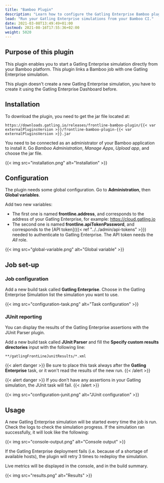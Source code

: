 ```yaml
---
title: "Bamboo Plugin"
description: "Learn how to configure the Gatling Enterprise Bamboo plugin and run your simulations."
lead: "Run your Gatling Enterprise simulations from your Bamboo CI."
date: 2021-03-08T13:49:49+01:00
lastmod: 2021-08-16T17:55:36+02:00
weight: 5020
---
```


## Purpose of this plugin

This plugin enables you to start a Gatling Enterprise simulation directly from your Bamboo platform. This plugin links a Bamboo job with one Gatling Enterprise simulation.

This plugin doesn't create a new Gatling Enterprise simulation, you have to create it using the Gatling Enterprise Dashboard before.

## Installation

To download the plugin, you need to get the jar file located at:

```
https://downloads.gatling.io/releases/frontline-bamboo-plugin/{{< var externalPluginsVersion >}}/frontline-bamboo-plugin-{{< var externalPluginsVersion >}}.jar
```

You need to be connected as an administrator of your Bamboo application to install it. Go *Bamboo Administration*, *Manage Apps*, *Upload app*, and choose the jar file.

{{< img src="installation.png" alt="Installation" >}}

## Configuration

The plugin needs some global configuration. Go to __Administration__, then __Global variables__.

Add two new variables:

* The first one is named __frontline.address__, and corresponds to the address of your Gatling Enterprise, for example: https://cloud.gatling.io
* The second one is named __frontline.apiTokenPassword__, and corresponds to the [API token]({{< ref "../../admin/api-tokens" >}}) needed to authenticate to Gatling Enterprise. The API token needs the *All* role.

{{< img src="global-variable.png" alt="Global variable" >}}

## Job set-up

### Job configuration

Add a new build task called __Gatling Enterprise__. Choose in the Gatling Enterprise Simulation list the simulation you want to use.

{{< img src="configuration-task.png" alt="Task configuration" >}}

### JUnit reporting

You can display the results of the Gatling Enterprise assertions with the JUnit Parser plugin.

Add a new build task called __JUnit Parser__ and fill the __Specify custom results directories__ input with the following line:

`**/gatlingFrontLineJunitResults/*.xml`

{{< alert danger >}}
Be sure to place this task always after the __Gatling Enterprise__ task, or it won't read the results of the new run.
{{< /alert >}}

{{< alert danger >}}
If you don't have any assertions in your Gatling simulation, the JUnit task will fail.
{{< /alert >}}

{{< img src="configuration-junit.png" alt="JUnit configuration" >}}

## Usage

A new Gatling Enterprise simulation will be started every time the job is run. Check the logs to check the simulation progress. If the simulation ran successfully, it will look like the following:

{{< img src="console-output.png" alt="Console output" >}}

If the Gatling Enterprise deployment fails (i.e. because of a shortage of available hosts), the plugin will retry 3 times to redeploy the simulation.

Live metrics will be displayed in the console, and in the build summary.

{{< img src="results.png" alt="Results" >}}
